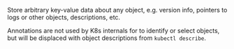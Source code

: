 Store arbitrary key-value data about any object, e.g. version info, pointers to logs or other objects, descriptions, etc.

Annotations are not used by K8s internals for to identify or select objects, but will be displaced with object descriptions from `kubectl describe`.